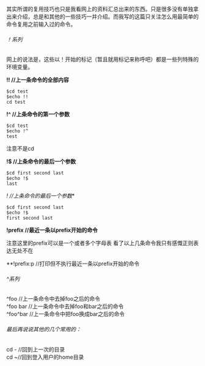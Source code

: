 其实所谓的复用技巧也只是我看网上的资料汇总出来的东西。只是很多没有单独拿出来介绍，总是和其他的一些技巧一并介绍。而我写的这篇只关注怎么用最简单的命令复用之前输入过的命令。

###### ！系列
网上的说法是，这些以！开始的标记（暂且就用标记来称呼吧）都是一些列特殊的环境变量。

**!! //上一条命令的全部内容**

	$cd test
	$echo !!
	cd test
**!^ //上条命令的第一个参数**

	$cd test
	$echo !^
	test
注意不是cd

**!$ //上条命令的最后一个参数**

	$cd first second last
	$echo !$
	last
**!* //上条命令的最后一个参数**

	$cd first second last
	$echo !$
	first second last
	
**!prefix //最近一条以prefix开始的命令**

注意这里的prefix可以是一个或者多个字母表
看了以上几条命令我只有感慨正则表达无处不在

**!prefix:p //打印但不执行最近一条以prefix开始的命令

###### ^系列

^foo		//上一条命令中去掉foo之后的命令    
^foo bar	//上一条命令中去掉foo和bar之后的命令  
^foo^bar	//上一条命令中把foo换成bar之后的命令  

###### 最后再说说其他的几个常用的：

cd - //回到上一次的目录  
cd ~//回到登入用户的home目录  
